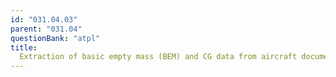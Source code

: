 ```yaml
---
id: "031.04.03"
parent: "031.04"
questionBank: "atpl"
title:
  Extraction of basic empty mass (BEM) and CG data from aircraft documentation
---
```

